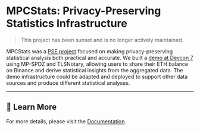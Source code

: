 # MPCStats: Privacy-Preserving Statistics Infrastructure

> This project has been sunset and is no longer actively maintained.

MPCStats was a [PSE project](https://pse.dev/en/projects/mpc-stats) focused on making privacy-preserving statistical analysis both practical and accurate. We built a [demo at Devcon 7](https://www.youtube.com/watch?v=wCp7Zsjou7w) using MP-SPDZ and TLSNotary, allowing users to share their ETH balance on Binance and derive statistical insights from the aggregated data. The demo infrastructure could be adapted and deployed to support other data sources and produce different statistical analyses.

---

## 📖 Learn More

For more details, please visit the [Documentation](https://docs.mpcstats.org/).
